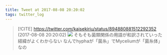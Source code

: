 ```yaml
---
title: Tweet at 2017-08-08 20:20:02
tags: twitter_log
---
```


> [!CITE] https://twitter.com/kaisekiriu/status/894880881512292352 (2017-08-08 20:20:02)
> ![](https://twitter.com/kaisekiriu/status/894880881512292352)
> そもそも菌類関係の用語が和訳されていった経緯がよくわからない
> なんでhyphaが「菌糸」でMyceliumが「菌糸体」なの
